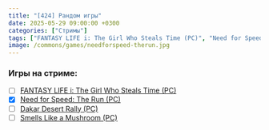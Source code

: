 ```yaml
---
title: "[424] Рандом игры"
date: 2025-05-29 09:00:00 +0300
categories: ["Стримы"]
tags: ["FANTASY LIFE i: The Girl Who Steals Time (PC)", "Need for Speed: The Run (PC)", "Dakar Desert Rally (PC)", "Smells Like a Mushroom (PC)", "Игра пройдена"]
image: /commons/games/needforspeed-therun.jpg
---
```


### Игры на стриме:
+ [ ] [FANTASY LIFE i: The Girl Who Steals Time (PC)](/tags/fantasy-life-i-the-girl-who-steals-time-pc)
+ [x] [Need for Speed: The Run (PC)](/tags/need-for-speed-the-run-pc)
+ [ ] [Dakar Desert Rally (PC)](/tags/dakar-desert-rally-pc)
+ [ ] [Smells Like a Mushroom (PC)](/tags/smells-like-a-mushroom-pc)
